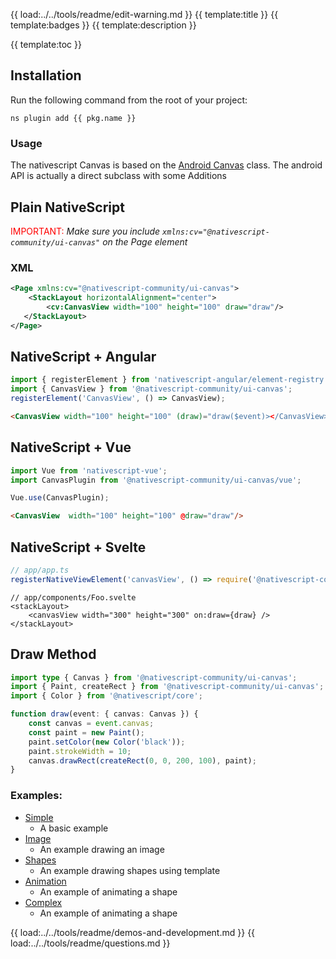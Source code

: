 {{ load:../../tools/readme/edit-warning.md }}
{{ template:title }}
{{ template:badges }}
{{ template:description }}

{{ template:toc }}

## Installation
Run the following command from the root of your project:

`ns plugin add {{ pkg.name }}`

### Usage

The nativescript Canvas is based on the [Android Canvas](https://developer.android.com/reference/android/graphics/Canvas) class.
The android API is actually a direct subclass with some Additions

## Plain NativeScript

<span style="color:red">IMPORTANT: </span>_Make sure you include `xmlns:cv="@nativescript-community/ui-canvas"` on the Page element_

### XML

```XML
<Page xmlns:cv="@nativescript-community/ui-canvas">
    <StackLayout horizontalAlignment="center">
        <cv:CanvasView width="100" height="100" draw="draw"/>
   </StackLayout>
</Page>
```

## NativeScript + Angular

```typescript
import { registerElement } from 'nativescript-angular/element-registry';
import { CanvasView } from '@nativescript-community/ui-canvas';
registerElement('CanvasView', () => CanvasView);
```

```html
<CanvasView width="100" height="100" (draw)="draw($event)></CanvasView>
```

## NativeScript + Vue

```javascript
import Vue from 'nativescript-vue';
import CanvasPlugin from '@nativescript-community/ui-canvas/vue';

Vue.use(CanvasPlugin);
```

```html
<CanvasView  width="100" height="100" @draw="draw"/>
```

## NativeScript + Svelte

```ts
// app/app.ts
registerNativeViewElement('canvasView', () => require('@nativescript-community/ui-canvas').CanvasView);
```

```svelte
// app/components/Foo.svelte
<stackLayout>
    <canvasView width="300" height="300" on:draw={draw} />
</stackLayout>
```

## Draw Method 

```ts
import type { Canvas } from '@nativescript-community/ui-canvas';
import { Paint, createRect } from '@nativescript-community/ui-canvas';
import { Color } from '@nativescript/core';

function draw(event: { canvas: Canvas }) {
    const canvas = event.canvas;
    const paint = new Paint();
    paint.setColor(new Color('black'));
    paint.strokeWidth = 10;
    canvas.drawRect(createRect(0, 0, 200, 100), paint);
}
```

### Examples:

- [Simple](demo-snippets/vue/Simple.vue)
  - A basic example
- [Image](demo-snippets/vue/Image.vue)
  - An example drawing an image
- [Shapes](demo-snippets/vue/Shapes.vue)
  - An example drawing shapes using template
- [Animation](demo-snippets/vue/Animation.vue)
  - An example of animating a shape
- [Complex](demo-snippets/vue/Complex.vue)
  - An example of animating a shape

{{ load:../../tools/readme/demos-and-development.md }}
{{ load:../../tools/readme/questions.md }}
